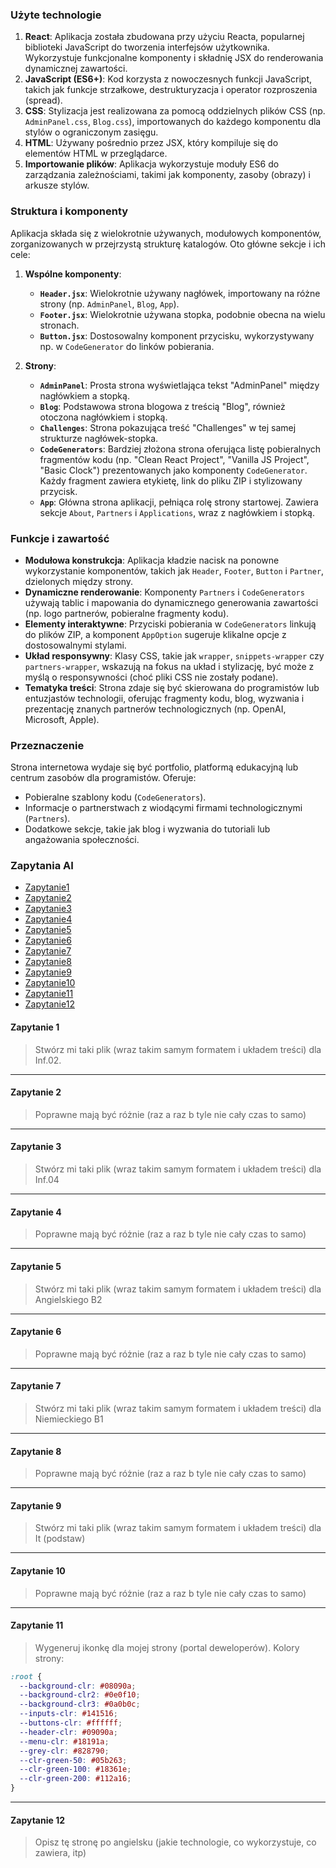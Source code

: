 ### Użyte technologie

1. **React**: Aplikacja została zbudowana przy użyciu Reacta, popularnej biblioteki JavaScript do tworzenia interfejsów użytkownika. Wykorzystuje funkcjonalne komponenty i składnię JSX do renderowania dynamicznej zawartości.
2. **JavaScript (ES6+)**: Kod korzysta z nowoczesnych funkcji JavaScript, takich jak funkcje strzałkowe, destrukturyzacja i operator rozproszenia (spread).
3. **CSS**: Stylizacja jest realizowana za pomocą oddzielnych plików CSS (np. `AdminPanel.css`, `Blog.css`), importowanych do każdego komponentu dla stylów o ograniczonym zasięgu.
4. **HTML**: Używany pośrednio przez JSX, który kompiluje się do elementów HTML w przeglądarce.
5. **Importowanie plików**: Aplikacja wykorzystuje moduły ES6 do zarządzania zależnościami, takimi jak komponenty, zasoby (obrazy) i arkusze stylów.

### Struktura i komponenty

Aplikacja składa się z wielokrotnie używanych, modułowych komponentów, zorganizowanych w przejrzystą strukturę katalogów. Oto główne sekcje i ich cele:

1. **Wspólne komponenty**:

   - **`Header.jsx`**: Wielokrotnie używany nagłówek, importowany na różne strony (np. `AdminPanel`, `Blog`, `App`).
   - **`Footer.jsx`**: Wielokrotnie używana stopka, podobnie obecna na wielu stronach.
   - **`Button.jsx`**: Dostosowalny komponent przycisku, wykorzystywany np. w `CodeGenerator` do linków pobierania.

2. **Strony**:
   - **`AdminPanel`**: Prosta strona wyświetlająca tekst "AdminPanel" między nagłówkiem a stopką.
   - **`Blog`**: Podstawowa strona blogowa z treścią "Blog", również otoczona nagłówkiem i stopką.
   - **`Challenges`**: Strona pokazująca treść "Challenges" w tej samej strukturze nagłówek-stopka.
   - **`CodeGenerators`**: Bardziej złożona strona oferująca listę pobieralnych fragmentów kodu (np. "Clean React Project", "Vanilla JS Project", "Basic Clock") prezentowanych jako komponenty `CodeGenerator`. Każdy fragment zawiera etykietę, link do pliku ZIP i stylizowany przycisk.
   - **`App`**: Główna strona aplikacji, pełniąca rolę strony startowej. Zawiera sekcje `About`, `Partners` i `Applications`, wraz z nagłówkiem i stopką.

### Funkcje i zawartość

- **Modułowa konstrukcja**: Aplikacja kładzie nacisk na ponowne wykorzystanie komponentów, takich jak `Header`, `Footer`, `Button` i `Partner`, dzielonych między strony.
- **Dynamiczne renderowanie**: Komponenty `Partners` i `CodeGenerators` używają tablic i mapowania do dynamicznego generowania zawartości (np. logo partnerów, pobieralne fragmenty kodu).
- **Elementy interaktywne**: Przyciski pobierania w `CodeGenerators` linkują do plików ZIP, a komponent `AppOption` sugeruje klikalne opcje z dostosowalnymi stylami.
- **Układ responsywny**: Klasy CSS, takie jak `wrapper`, `snippets-wrapper` czy `partners-wrapper`, wskazują na fokus na układ i stylizację, być może z myślą o responsywności (choć pliki CSS nie zostały podane).
- **Tematyka treści**: Strona zdaje się być skierowana do programistów lub entuzjastów technologii, oferując fragmenty kodu, blog, wyzwania i prezentację znanych partnerów technologicznych (np. OpenAI, Microsoft, Apple).

### Przeznaczenie

Strona internetowa wydaje się być portfolio, platformą edukacyjną lub centrum zasobów dla programistów. Oferuje:

- Pobieralne szablony kodu (`CodeGenerators`).
- Informacje o partnerstwach z wiodącymi firmami technologicznymi (`Partners`).
- Dodatkowe sekcje, takie jak blog i wyzwania do tutoriali lub angażowania społeczności.

### Zapytania AI

- [Zapytanie1](#zapytanie-1)
- [Zapytanie2](#zapytanie-2)
- [Zapytanie3](#zapytanie-3)
- [Zapytanie4](#zapytanie-4)
- [Zapytanie5](#zapytanie-5)
- [Zapytanie6](#zapytanie-6)
- [Zapytanie7](#zapytanie-7)
- [Zapytanie8](#zapytanie-8)
- [Zapytanie9](#zapytanie-9)
- [Zapytanie10](#zapytanie-10)
- [Zapytanie11](#zapytanie-11)
- [Zapytanie12](#zapytanie-12)

#### Zapytanie 1

> Stwórz mi taki plik (wraz takim samym formatem i układem treści) dla Inf.02.

---

#### Zapytanie 2

> Poprawne mają być różnie (raz a raz b tyle nie cały czas to samo)

---

#### Zapytanie 3

> Stwórz mi taki plik (wraz takim samym formatem i układem treści) dla Inf.04

---

#### Zapytanie 4

> Poprawne mają być różnie (raz a raz b tyle nie cały czas to samo)

---

#### Zapytanie 5

> Stwórz mi taki plik (wraz takim samym formatem i układem treści) dla Angielskiego B2

---

#### Zapytanie 6

> Poprawne mają być różnie (raz a raz b tyle nie cały czas to samo)

---

#### Zapytanie 7

> Stwórz mi taki plik (wraz takim samym formatem i układem treści) dla Niemieckiego B1

---

#### Zapytanie 8

> Poprawne mają być różnie (raz a raz b tyle nie cały czas to samo)

---

#### Zapytanie 9

> Stwórz mi taki plik (wraz takim samym formatem i układem treści) dla It (podstaw)

---

#### Zapytanie 10

> Poprawne mają być różnie (raz a raz b tyle nie cały czas to samo)

---

#### Zapytanie 11

> Wygeneruj ikonkę dla mojej strony (portal deweloperów). Kolory strony:

```css
:root {
  --background-clr: #08090a;
  --background-clr2: #0e0f10;
  --background-clr3: #0a0b0c;
  --inputs-clr: #141516;
  --buttons-clr: #ffffff;
  --header-clr: #09090a;
  --menu-clr: #18191a;
  --grey-clr: #828790;
  --clr-green-50: #05b263;
  --clr-green-100: #18361e;
  --clr-green-200: #112a16;
}
```

---

#### Zapytanie 12

> Opisz tę stronę po angielsku (jakie technologie, co wykorzystuje, co zawiera, itp)

